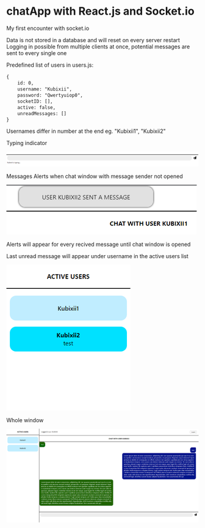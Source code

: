 # chatApp with React.js and Socket.io

My first encounter with socket.io

Data is not stored in a database and will reset on every server restart
Logging in possible from multiple clients at once, potential messages are sent to every single one

Predefined list of users in users.js:
```
{
    id: 0,
    username: "Kubixii",
    password: "Qwertyuiop0",
    socketID: [],
    active: false,
    unreadMessages: []
}
```
Usernames differ in number at the end eg. "Kubixii1", "Kubixii2"

Typing indicator

![typing indicator](./readmeImages/typingIndicator.png)

Messages Alerts when chat window with message sender not opened

![message alert](./readmeImages/messageAlert.png)

Alerts will appear for every recived message until chat window is opened

Last unread message will appear under username in the active users list

![last unread message](./readmeImages/activeUsers.png)


Whole window

![whole window](./readmeImages/window.png)

